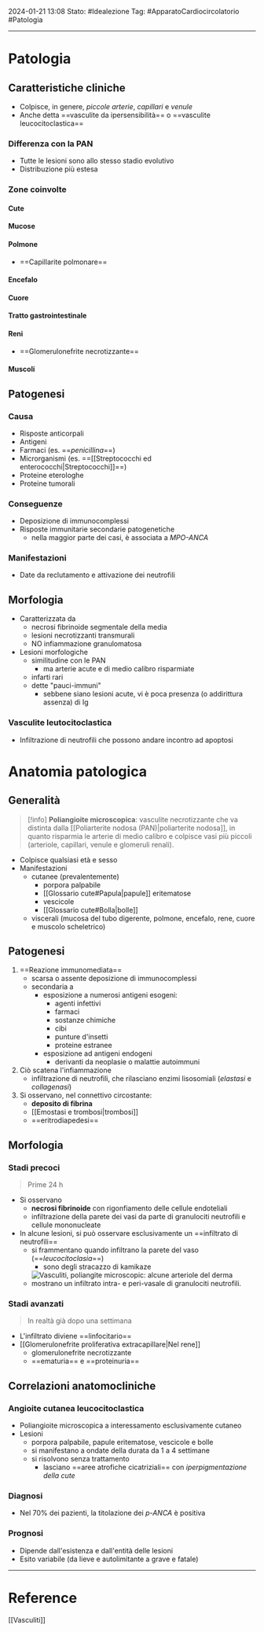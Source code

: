 2024-01-21 13:08
Stato: #Idealezione 
Tag: #ApparatoCardiocircolatorio #Patologia 

---
# Patologia
## Caratteristiche cliniche
- Colpisce, in genere, *piccole arterie*, *capillari* e *venule*
- Anche detta ==vasculite da ipersensibilità== o ==vasculite leucocitoclastica==
### Differenza con la PAN
- Tutte le lesioni sono allo stesso stadio evolutivo
- Distribuzione più estesa
### Zone coinvolte
#### Cute
#### Mucose
#### Polmone
- ==Capillarite polmonare==
#### Encefalo
#### Cuore
#### Tratto gastrointestinale
#### Reni
- ==Glomerulonefrite necrotizzante==
#### Muscoli
## Patogenesi
### Causa
- Risposte anticorpali
- Antigeni
- Farmaci (es. ==*penicillina*==)
- Microrganismi (es. ==[[Streptococchi ed enterococchi|Streptococchi]]==)
- Proteine eterologhe
- Proteine tumorali
### Conseguenze
- Deposizione di immunocomplessi
- Risposte immunitarie secondarie patogenetiche
	- nella maggior parte dei casi, è associata a *MPO-ANCA*
### Manifestazioni
- Date da reclutamento e attivazione dei neutrofili
## Morfologia
- Caratterizzata da
	- necrosi fibrinoide segmentale della media
	- lesioni necrotizzanti transmurali
	- NO infiammazione granulomatosa
- Lesioni morfologiche
	- similitudine con le PAN
		- ma arterie acute e di medio calibro risparmiate
	- infarti rari
	- dette "pauci-immuni"
		- sebbene siano lesioni acute, vi è poca presenza (o addirittura assenza) di Ig
### Vasculite leutocitoclastica
- Infiltrazione di neutrofili che possono andare incontro ad apoptosi
# Anatomia patologica
## Generalità
>[!info]
>**Poliangioite microscopica**: vasculite necrotizzante che va distinta dalla [[Poliarterite nodosa (PAN)|poliarterite nodosa]], in quanto risparmia le arterie di medio calibro e colpisce vasi più piccoli (arteriole, capillari, venule e glomeruli renali).
- Colpisce qualsiasi età e sesso
- Manifestazioni
	- cutanee (prevalentemente)
		- porpora palpabile
		- [[Glossario cute#Papula|papule]] eritematose
		- vescicole
		- [[Glossario cute#Bolla|bolle]]
	- viscerali (mucosa del tubo digerente, polmone, encefalo, rene, cuore e muscolo scheletrico)
## Patogenesi
1. ==Reazione immunomediata==
	- scarsa o assente deposizione di immunocomplessi
	- secondaria a
		- esposizione a numerosi antigeni esogeni:
			- agenti infettivi
			- farmaci
			- sostanze chimiche
			- cibi
			- punture d'insetti
			- proteine estranee
		- esposizione ad antigeni endogeni
			- derivanti da neoplasie o malattie autoimmuni
2. Ciò scatena l'infiammazione
	- infiltrazione di neutrofili, che rilasciano enzimi lisosomiali (*elastasi* e *collagenasi*)
3. Si osservano, nel connettivo circostante:
	- **deposito di fibrina**
	- [[Emostasi e trombosi|trombosi]]
	- ==eritrodiapedesi==
## Morfologia
### Stadi precoci
>Prime 24 h
- Si osservano
	- **necrosi fibrinoide** con rigonfiamento delle cellule endoteliali
	- infiltrazione della parete dei vasi da parte di granulociti neutrofili e cellule mononucleate
- In alcune lesioni, si può osservare esclusivamente un ==infiltrato di neutrofili==
	- si frammentano quando infiltrano la parete del vaso (==*leucocitoclasia*==)
		- sono degli stracazzo di kamikaze
	- ![Vasculiti, poliangite microscopic: alcune arteriole del derma mostrano un infiltrato intra- e peri-vasale di granulociti neutrofili.](https://i.imgur.com/egQjiSw.png)
### Stadi avanzati
>In realtà già dopo una settimana
- L'infiltrato diviene ==linfocitario==
- [[Glomerulonefrite proliferativa extracapillare|Nel rene]]
	- glomerulonefrite necrotizzante
	- ==ematuria== e ==proteinuria==
## Correlazioni anatomocliniche
### Angioite cutanea leucocitoclastica
- Poliangioite microscopica a interessamento esclusivamente cutaneo
- Lesioni
	- porpora palpabile, papule eritematose, vescicole e bolle
	- si manifestano a ondate della durata da 1 a 4 settimane
	- si risolvono senza trattamento
		- lasciano ==aree atrofiche cicatriziali== con *iperpigmentazione della cute*
### Diagnosi
- Nel 70% dei pazienti, la titolazione dei *p-ANCA* è positiva
### Prognosi
- Dipende dall'esistenza e dall'entità delle lesioni
- Esito variabile (da lieve e autolimitante a grave e fatale)






---
# Reference
[[Vasculiti]]
